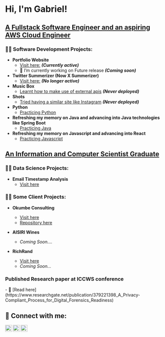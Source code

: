 <h1>Hi, I'm Gabriel! </h1>

<h2><a href="https://github.com/GO-Shoderu">A Fullstack Software Engineer and an aspiring AWS Cloud Engineer</a> </h2>
 
<h3>👨‍💻 Software Development Projects:</h3>

- <b>Portfolio Website</b>
  - [Visit here:](https://github.com/GO-Shoderu/go-sh.dev/tree/feature/go-sh.dev-static) <b><i>(Currently active)</b></i>
  - 🔭 I’m currently working on Future release <b><i>(Coming soon)</b></i>
- <b>Twitter Summerizer (Now X Summerizer)</b>
  - [Visit here:](https://github.com/GO-Shoderu/Twitter-Summariser) <b><i>(No longer active)</b></i>
- <b>Music Box</b>
  - [Learnt how to make use of external apis](https://github.com/GO-Shoderu/MusicBox) <b><i>(Never deployed)</b></i>
- <b>Shots</b>
  - [Tried having a similar site like Instagram](https://github.com/GO-Shoderu/Shots) <b><i>(Never deployed)</b></i>
- <b>Python</b>
  - [Practicing Python](https://github.com/GO-Shoderu/learning_python)
- <b>Refreshing my memory on Java and advancing into Java technologies like Spring Boot</b>
  - [Practicing Java](https://github.com/GO-Shoderu/learning_java)
- <b>Refreshing my memory on Javascript and advancing into React</b>
  - [Practicing Javascript](https://github.com/GO-Shoderu/learning_react)

<h2><a href="https://www.linkedin.com/in/gabriel-shoderu-2ab3181a2/">An Information and Computer Scientist Graduate</a></h2>

<h3>👨‍💻 Data Science Projects:</h3>

- <b>Email Timestamp Analysis</b>
  - [Visit here](https://github.com/GO-Shoderu/Email-Timestamp-Analysis)
 
<h3>👨‍💻 Some Client Projects:</h3>

- <b>Okumbe Consulting</b>
  - [Visit here](https://okumbeconsulting.co.za/)
  - [Repository here](https://github.com/GO-Shoderu/Okumbe-Consulting)

- <b>AISIRI Wines</b>
  - <i>Coming Soon....</i>

- <b> RichRand </b>
  - [Visit here](https://richrand.co.za/)
  - <i> Coming Soon...</i>
 
<h3>Published Research paper at ICCWS conference</h3>
  - 🔭 [Read here](https://www.researchgate.net/publication/379221398_A_Privacy-Compliant_Process_for_Digital_Forensics_Readiness)
  
<h2> 🤳 Connect with me:</h2>

<!--[<img align="left" alt="JoshMadakor | YouTube" width="22px" src="https://cdn.jsdelivr.net/npm/simple-icons@v3/icons/youtube.svg" />][youtube]-->
[<img align="left" alt="JoshMadakor | Twitter" width="22px" src="https://cdn.jsdelivr.net/npm/simple-icons@v3/icons/twitter.svg" />][twitter]
[<img align="left" alt="JoshMadakor | LinkedIn" width="22px" src="https://cdn.jsdelivr.net/npm/simple-icons@v3/icons/linkedin.svg" />][linkedin]
[<img align="left" alt="JoshMadakor | Instagram" width="22px" src="https://cdn.jsdelivr.net/npm/simple-icons@v3/icons/instagram.svg" />][instagram]

[twitter]: https://twitter.com/__gosh___
[instagram]: https://www.instagram.com/_go.sh__/
[linkedin]: https://www.linkedin.com/in/gabriel-shoderu-2ab3181a2/

<!--
**GO-Shoderu/GO-Shoderu** is a ✨ _special_ ✨ repository because its `README.md` (this file) appears on your GitHub profile.

Here are some ideas to get you started:

- 🔭 I’m currently working on ...
- 🌱 I’m currently learning ...
- 👯 I’m looking to collaborate on ...
- 🤔 I’m looking for help with ...
- 💬 Ask me about ...
- 📫 How to reach me: ...
- 😄 Pronouns: ...
- ⚡ Fun fact: ...
-->
